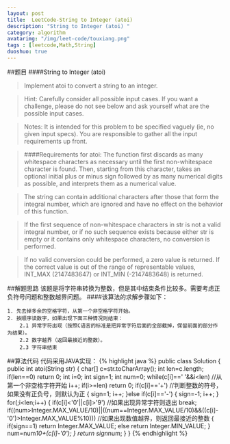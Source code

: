 ```yaml
---
layout: post
title:  LeetCode-String to Integer (atoi)
description: "String to Integer (atoi) "
category: algorithm
avatarimg: "/img/leet-code/touxiang.png"
tags : [leetcode,Math,String]
duoshuo: true
---
```

##题目
####String to Integer (atoi) 

>Implement atoi to convert a string to an integer.

>Hint: Carefully consider all possible input cases. If you want a challenge, please do not see below and ask yourself what are the possible input cases.

>Notes: It is intended for this problem to be specified vaguely (ie, no given input specs). You are responsible to gather all the input requirements up front.

>####Requirements for atoi:
>The function first discards as many whitespace characters as necessary until the first non-whitespace character is found. Then, starting from this character, takes an optional initial plus or minus sign followed by as many numerical digits as possible, and interprets them as a numerical value.

>The string can contain additional characters after those that form the integral number, which are ignored and have no effect on the behavior of this function.

>If the first sequence of non-whitespace characters in str is not a valid integral number, or if no such sequence exists because either str is empty or it contains only whitespace characters, no conversion is performed.

>If no valid conversion could be performed, a zero value is returned. If the correct value is out of the range of representable values, INT_MAX (2147483647) or INT_MIN (-2147483648) is returned.

<!-- more -->

##解题思路
该题是将字符串转换为整数，但是其中结束条件比较多。需要考虑正负符号问题和整数越界问题。
####该算法的求解步骤如下：

	1. 先去掉多余的空格字符，从第一个非空格字符开始。
	2. 按顺序读数字，如果出现下面三种情况则结束：
		2.1 异常字符出现（按照C语言的标准是把异常字符后面的全部截掉，保留前面的部分作为结果）。
		2.2 数字越界（返回最接近的整数）。
		2.3 字符串结束


##算法代码
代码采用JAVA实现：
{% highlight java %}
public class Solution {
    public int atoi(String str) {
        char[] c=str.toCharArray();
        int len=c.length;
        if(len==0) return 0;
        int i=0;
        int sign=1;
        int num=0;
        while(c[i]==' '&&i<len) //从第一个非空格字符开始
        	i++;
        if(i>=len) return 0;
        if(c[i]=='+')   //判断整数的符号，如果没有正负号，则默认为正
        {
        	sign=1;
        	i++;
        }else if(c[i]=='-')
            {
            	sign=-1;
            	i++;
            }
        for(;i<len;i++)
        {
        	if(c[i]<'0'||c[i]>'9') //如果出现异常字符则退出
        		break;
        	if((num>Integer.MAX_VALUE/10)||((num==Integer.MAX_VALUE/10)&&((c[i]-'0')>Integer.MAX_VALUE%10))) //如果出现数值越界，则返回最接近的整数
        	{
        		if(sign==1)
        			return Integer.MAX_VALUE;
        		else
        			return Integer.MIN_VALUE;
        	}
        	num=num*10+(c[i]-'0');
        }
        return sign*num;
    }
}
{% endhighlight %}

